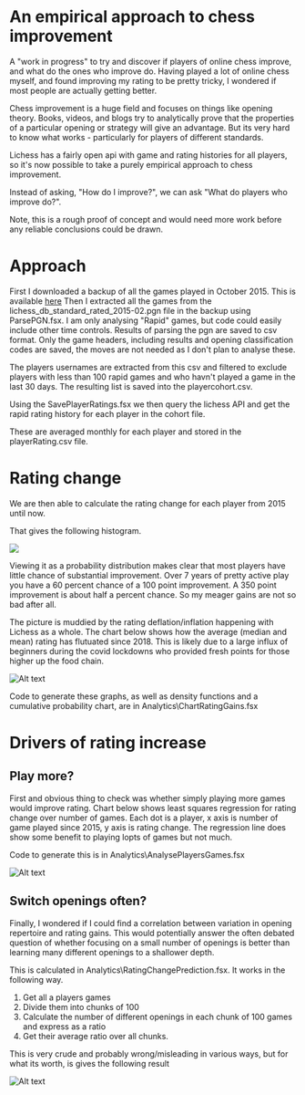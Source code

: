 # An empirical approach to chess improvement

A "work in progress" to try and discover if players of online chess improve, and what do the ones who improve do. 
Having played a lot of online chess myself, and found improving my rating to be pretty tricky, I wondered if most people are actually getting better. 

Chess improvement is a huge field and focuses on things like opening theory. Books, videos, and blogs try to analytically prove that the properties of a particular opening or strategy will give an advantage. But its very hard to know what works - particularly for players of different standards. 

Lichess has a fairly open api with game and rating histories for all players, so it's now possible to take a purely empirical approach to chess improvement. 

Instead of asking, "How do I improve?", we can ask "What do players who improve do?".

Note, this is a rough proof of concept and would need more work before any reliable conclusions could be drawn.

# Approach 
First I downloaded a backup of all the games played in October 2015. This is available [here](https://database.lichess.org/)
Then I extracted all the games from the lichess_db_standard_rated_2015-02.pgn file in the backup using ParsePGN.fsx. I am only analysing "Rapid" games, but code could easily include other time controls. Results of parsing the pgn are saved to csv format. Only the game headers, including results and opening classification codes are saved, the moves are not needed as I don't plan to analyse these. 

The players usernames are extracted from this csv and filtered to exclude players with less than 100 rapid games and who havn't played a game in the last 30 days. The resulting list is saved into the playercohort.csv.

Using the SavePlayerRatings.fsx we then query the lichess API and get the rapid rating history for each player in the cohort file. 

These are averaged monthly for each player and stored in the playerRating.csv file.

# Rating change
We are then able to calculate the rating change for each player from 2015 until now. 

That gives the following histogram.

![](image.png)

Viewing it as a probability distribution makes clear that most players have little chance of substantial improvement. Over 7 years of pretty active play you have a 60 percent chance of a 100 point improvement. A 350 point improvement is about half a percent chance. So my meager gains are not so bad after all. 

The picture is muddied by the rating deflation/inflation happening with Lichess as a whole. The chart below shows how the average (median and mean) rating has flutuated since 2018. This is likely due to a large influx of beginners during the covid lockdowns who provided fresh points for those higher up the food chain. 

![Alt text](image-1.png)

Code to generate these graphs, as well as density functions and a cumulative probability chart, are in Analytics\ChartRatingGains.fsx

# Drivers of rating increase

## Play more?
First and obvious thing to check was whether simply playing more games would improve rating.
Chart below shows least squares regression for rating change over number of games.
Each dot is a player, x axis is number of game played since 2015, y axis is rating change.
The regression line does show some benefit to playing lopts of games but not much.

Code to generate this is in Analytics\AnalysePlayersGames.fsx

![Alt text](image-2.png)

## Switch openings often?
Finally, I wondered if I could find a correlation between variation in opening repertoire and rating gains. This would potentially answer the often debated question of whether focusing on a small number of openings is better than learning many different openings to a shallower depth. 

This is calculated in Analytics\RatingChangePrediction.fsx. It works in the following way. 
1. Get all a players games
2. Divide them into chunks of 100 
3. Calculate the number of different openings in each chunk of 100 games and express as a ratio
4. Get their average ratio over all chunks. 

This is very crude and probably wrong/misleading in various ways, but for what its worth, is gives the following result

![Alt text](image-3.png)




